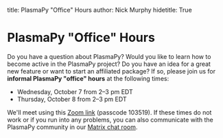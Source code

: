 title: PlasmaPy "Office" Hours
author: Nick Murphy
hidetitle: True

[Zoom link]: https://harvard.zoom.us/j/98483606703?pwd=cDA0em5VMEk1cUd0RXhmRUJBVzNiQT09
[Matrix chat room]: https://app.element.io/#/room/#plasmapy:openastronomy.org

# PlasmaPy "Office" Hours

Do you have a question about PlasmaPy?
Would you like to learn how to become active in the PlasmaPy project?
Do you have an idea for a great new feature or want to start an affiliated package?
If so, please join us for **informal PlasmaPy "office" hours** at the following times:

 - Wednesday, October 7 from 2–3 pm EDT
 - Thursday, October 8 from 2–3 pm EDT

We'll meet using this [Zoom link] (passcode 103519).
If these times do not work or if you run into any problems, you can also
communicate with the PlasmaPy community in our [Matrix chat room].
